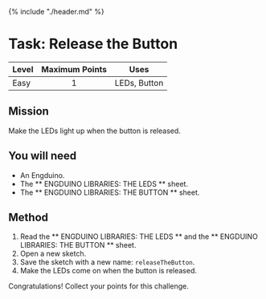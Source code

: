 {% include "./header.md" %}


# Task: Release the Button 

| Level| Maximum Points | Uses |
| ------ |:------:|------|
| Easy | 1 | LEDs, Button |

## Mission

Make the LEDs light up when the button is released. 

## You will need
* An Engduino.
* The ** ENGDUINO LIBRARIES: THE LEDS ** sheet.
* The ** ENGDUINO LIBRARIES: THE BUTTON ** sheet.

## Method
1. Read the ** ENGDUINO LIBRARIES: THE LEDS ** and the ** ENGDUINO LIBRARIES: THE BUTTON ** sheet.
2. Open a new sketch.
3. Save the sketch with a new name: ```releaseTheButton```.
4. Make the LEDs come on when the button is released.



Congratulations! Collect your points for this challenge.

<!---
{% include "./rae.md" %}
-->
